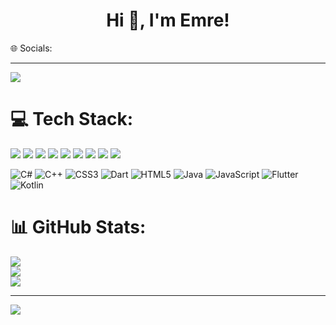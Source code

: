 <h1 align="center">Hi 👋, I'm Emre!</h1>


<p>🌐 Socials:</p>
<hr>
<a href="https://discord.gg/Jkj49xA2KE"><img src="https://img.shields.io/badge/Discord-%237289DA.svg?logo=discord&logoColor=white"/></a>

# 💻 Tech Stack:
<div><img src="https://img.shields.io/badge/c%23-%23239120.svg?style=flat&logo=csharp&logoColor=white"/>
<img src="https://img.shields.io/badge/c++-%2300599C.svg?style=flat&logo=c%2B%2B&logoColor=white"/>
<img src="https://img.shields.io/badge/css3-%231572B6.svg?style=flat&logo=css3&logoColor=white"/>
<img src="https://img.shields.io/badge/dart-%230175C2.svg?style=flat&logo=dart&logoColor=white"/>
<img src="https://img.shields.io/badge/html5-%23E34F26.svg?style=flat&logo=html5&logoColor=white"/>
<img src="https://img.shields.io/badge/java-%23ED8B00.svg?style=flat&logo=openjdk&logoColor=white"/>
<img src="https://img.shields.io/badge/javascript-%23323330.svg?style=flat&logo=javascript&logoColor=%23F7DF1E"/>
<img src="https://img.shields.io/badge/Flutter-%2302569B.svg?style=flat&logo=Flutter&logoColor=white"/>
<img src="https://img.shields.io/badge/kotlin-%237F52FF.svg?style=flat&logo=kotlin&logoColor=white"/>
</div>

![C#](https://img.shields.io/badge/c%23-%23239120.svg?style=flat&logo=csharp&logoColor=white) ![C++](https://img.shields.io/badge/c++-%2300599C.svg?style=flat&logo=c%2B%2B&logoColor=white) ![CSS3](https://img.shields.io/badge/css3-%231572B6.svg?style=flat&logo=css3&logoColor=white) ![Dart](https://img.shields.io/badge/dart-%230175C2.svg?style=flat&logo=dart&logoColor=white) ![HTML5](https://img.shields.io/badge/html5-%23E34F26.svg?style=flat&logo=html5&logoColor=white) ![Java](https://img.shields.io/badge/java-%23ED8B00.svg?style=flat&logo=openjdk&logoColor=white) ![JavaScript](https://img.shields.io/badge/javascript-%23323330.svg?style=flat&logo=javascript&logoColor=%23F7DF1E) ![Flutter](https://img.shields.io/badge/Flutter-%2302569B.svg?style=flat&logo=Flutter&logoColor=white) ![Kotlin](https://img.shields.io/badge/kotlin-%237F52FF.svg?style=flat&logo=kotlin&logoColor=white)
# 📊 GitHub Stats:
![](https://github-readme-stats.vercel.app/api?username=EmrAYD&theme=dark&hide_border=false&include_all_commits=true&count_private=true)<br/>
![](https://nirzak-streak-stats.vercel.app/?user=EmrAYD&theme=dark&hide_border=false)<br/>
![](https://github-readme-stats.vercel.app/api/top-langs/?username=EmrAYD&theme=dark&hide_border=false&include_all_commits=true&count_private=true&layout=compact)

---
[![](https://visitcount.itsvg.in/api?id=EmrAYD&icon=0&color=0)](https://visitcount.itsvg.in)

<!-- Proudly created with GPRM ( https://gprm.itsvg.in ) -->

